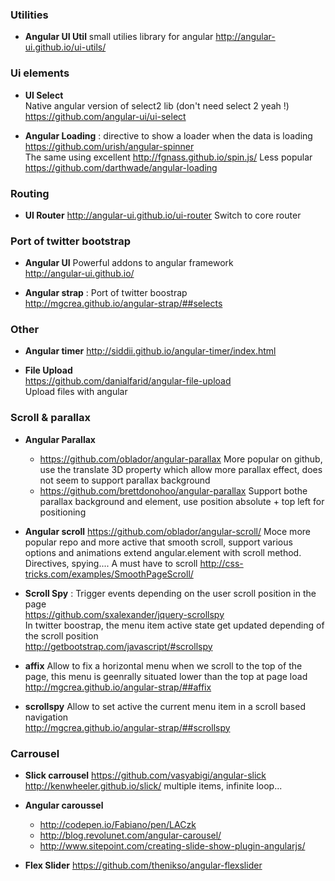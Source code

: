 ### Utilities

* **Angular UI Util** 
small utilies library for angular
http://angular-ui.github.io/ui-utils/

### Ui elements

* **UI Select**   
Native angular version of select2 lib (don't need select 2 yeah !)
https://github.com/angular-ui/ui-select

* **Angular Loading** : directive to show a loader when the data is loading    
https://github.com/urish/angular-spinner    
The same using excellent http://fgnass.github.io/spin.js/
Less popular
https://github.com/darthwade/angular-loading
### Routing 

* **UI Router** 
http://angular-ui.github.io/ui-router
Switch to core router

### Port of twitter bootstrap 

* **Angular UI**
Powerful addons to angular framework   
http://angular-ui.github.io/

* **Angular strap** : Port of twitter boostrap   
http://mgcrea.github.io/angular-strap/##selects

### Other 

* **Angular timer**
http://siddii.github.io/angular-timer/index.html

* **File Upload**     
https://github.com/danialfarid/angular-file-upload    
Upload files with angular

### Scroll & parallax

* **Angular Parallax**
    * https://github.com/oblador/angular-parallax
More popular on github, use the translate 3D property which allow more parallax effect, does not seem to support parallax background
    * https://github.com/brettdonohoo/angular-parallax
Support bothe parallax background and element, use position absolute + top left for positioning 

* **Angular scroll** https://github.com/oblador/angular-scroll/
Moce more popular repo and more active that smooth scroll, support various options and animations
extend angular.element with scroll method. 
Directives, spying.... 
A must have to scroll
http://css-tricks.com/examples/SmoothPageScroll/    

* **Scroll Spy** : Trigger events depending on the user scroll position in the page     
https://github.com/sxalexander/jquery-scrollspy    
In twitter boostrap, the menu item active state get updated depending of the scroll position     
http://getbootstrap.com/javascript/#scrollspy

* **affix** Allow to fix a horizontal menu when we scroll to the top of the page, this menu is geenrally situated lower than the top at page load     
http://mgcrea.github.io/angular-strap/##affix
* **scrollspy** Allow to set active the current menu item in a scroll based navigation     
http://mgcrea.github.io/angular-strap/##scrollspy

### Carrousel

* **Slick carrousel** 
https://github.com/vasyabigi/angular-slick
http://kenwheeler.github.io/slick/
multiple items, infinite loop...

* **Angular caroussel**  
    * http://codepen.io/Fabiano/pen/LACzk
    * http://blog.revolunet.com/angular-carousel/
    * http://www.sitepoint.com/creating-slide-show-plugin-angularjs/

* **Flex Slider**
https://github.com/thenikso/angular-flexslider


